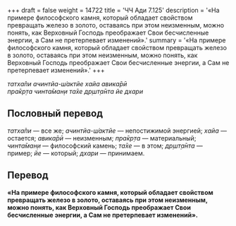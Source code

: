 +++
draft = false
weight = 14722
title = 'ЧЧ Ади 7.125'
description = '«На примере философского камня, который обладает свойством превращать железо в золото, оставаясь при этом неизменным, можно понять, как Верховный Господь преображает Свои бесчисленные энергии, а Сам не претерпевает изменений».'
summary = '«На примере философского камня, который обладает свойством превращать железо в золото, оставаясь при этом неизменным, можно понять, как Верховный Господь преображает Свои бесчисленные энергии, а Сам не претерпевает изменений».'
+++

_татха̄пи ачинтйа-ш́актйе хайа авика̄рӣ  
пра̄кр̣та чинта̄ман̣и та̄хе др̣шт̣а̄нта йе дхари_

## Пословный перевод

_татха̄пи_ — все же; _ачинтйа_\-_ш́актйе_ — непостижимой энергией; _хайа_ — остается; _авика̄рӣ_ — неизменным; _пра̄кр̣та_ — материальный; _чинта̄ман̣и_ — философский камень; _та̄хе_ — в этом; _др̣шт̣а̄нта_ — пример; _йе_ — который; _дхари_ — принимаем.

## Перевод

**«На примере философского камня, который обладает свойством превращать железо в золото, оставаясь при этом неизменным, можно понять, как Верховный Господь преображает Свои бесчисленные энергии, а Сам не претерпевает изменений».**
